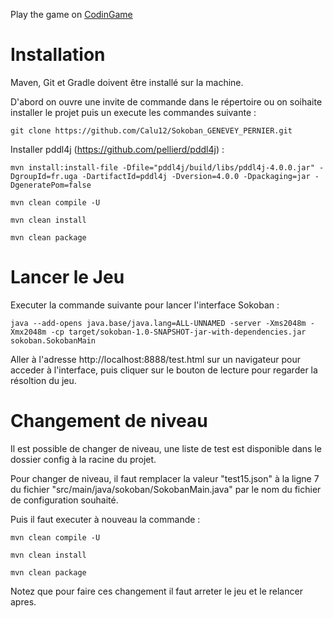Play the game on [CodinGame](https://www.codingame.com/training/hard/sokoban)

<h1>Installation</h1>

Maven, Git et Gradle doivent être installé sur la machine.

D'abord on ouvre une invite de commande dans le répertoire ou on soihaite installer le projet puis un execute les commandes suivante :

```
git clone https://github.com/Calu12/Sokoban_GENEVEY_PERNIER.git
 ```  

Installer pddl4j (https://github.com/pellierd/pddl4j) :
```
mvn install:install-file -Dfile="pddl4j/build/libs/pddl4j-4.0.0.jar" -DgroupId=fr.uga -DartifactId=pddl4j -Dversion=4.0.0 -Dpackaging=jar -DgeneratePom=false
```

```
mvn clean compile -U
```

```
mvn clean install
```

```
mvn clean package
```

<h1>Lancer le Jeu</h1>

Executer la commande suivante pour lancer l'interface Sokoban : 
```
java --add-opens java.base/java.lang=ALL-UNNAMED -server -Xms2048m -Xmx2048m -cp target/sokoban-1.0-SNAPSHOT-jar-with-dependencies.jar sokoban.SokobanMain
```

Aller à l'adresse http://localhost:8888/test.html sur un navigateur pour acceder à l'interface, puis cliquer sur le bouton de lecture pour regarder la résoltion du jeu.

<h1>Changement de niveau</h1>

Il est possible de changer de niveau, une liste de test est disponible dans le dossier config à la racine du projet.

Pour changer de niveau, il faut remplacer la valeur "test15.json" à la ligne 7 du fichier "src/main/java/sokoban/SokobanMain.java" par le nom du fichier de configuration souhaité.

Puis il faut executer à nouveau la commande : 
```
mvn clean compile -U
```
```
mvn clean install
```

```
mvn clean package
```
Notez que pour faire ces changement il faut arreter le jeu et le relancer apres.
